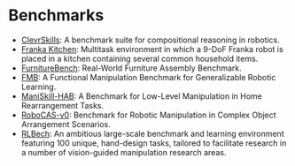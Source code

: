 # Benchmarks

- [ClevrSkills](https://arxiv.org/abs/2411.09052): A benchmark suite for compositional reasoning  in robotics.
- [Franka Kitchen](https://robotics.farama.org/envs/franka_kitchen/): Multitask environment in which a 9-DoF Franka robot is placed in a kitchen containing several common household items. 
- [FurnitureBench](https://clvrai.github.io/furniture-bench/): Real-World Furniture Assembly Benchmark.
- [FMB](https://functional-manipulation-benchmark.github.io/): A Functional Manipulation Benchmark for Generalizable Robotic Learning.
- [ManiSkill-HAB](https://arxiv.org/abs/2412.13211): A Benchmark for Low-Level Manipulation in Home Rearrangement Tasks.
- [RoboCAS-v0](https://github.com/notFoundThisPerson/RoboCAS-v0):  Benchmark for Robotic Manipulation in Complex Object Arrangement Scenarios.
- [RLBech](https://sites.google.com/view/rlbench): An ambitious large-scale benchmark and learning environment featuring 100 unique, hand-design tasks, tailored to facilitate research in a number of vision-guided manipulation research areas.

